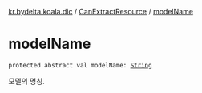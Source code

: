 [kr.bydelta.koala.dic](../index.md) / [CanExtractResource](index.md) / [modelName](./model-name.md)

# modelName

`protected abstract val modelName: `[`String`](https://kotlinlang.org/api/latest/jvm/stdlib/kotlin/-string/index.html)

모델의 명칭.

